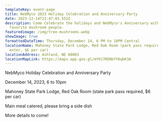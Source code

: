 ```yaml
---
templateKey: event-page
title: NebMyco 2023 Holiday Celebration and Anniversary Party
date: 2023-12-14T22:47:03.552Z
description: Come Celebrate the holidays and NebMyco's Anniversary with all your
  favorite mushroom people.
featuredimage: /img/tree-mushrooms.webp
showImage: true
formattedDateTime: Thursday, December 14, 6 PM to 10PM Central
locationName: Mahoney State Park Lodge, Red Oak Room (park pass required to
  enter, $6 per car)
locationAddress: Ashland, NE 68003
locationMapLink: https://maps.app.goo.gl/mY9J7RDNbYY6qbK3A
---
```



NebMyco Holiday Celebration and Anniversary Party

December 14, 2023, 6 to 10pm

Mahoney State Park Lodge, Red Oak Room (state park pass required, $6 per car)

Main meal catered, please bring a side dish

More details to come!